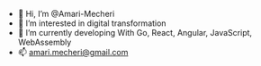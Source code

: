 - 👋 Hi, I’m @Amari-Mecheri
- 👀 I’m interested in digital transformation
- 🌱 I’m currently developing With Go, React, Angular, JavaScript, WebAssembly
- 📫 amari.mecheri@gmail.com

<!---
Amari-Mecheri/Amari-Mecheri is a ✨ special ✨ repository because its `README.md` (this file) appears on your GitHub profile.
You can click the Preview link to take a look at your changes.
--->
